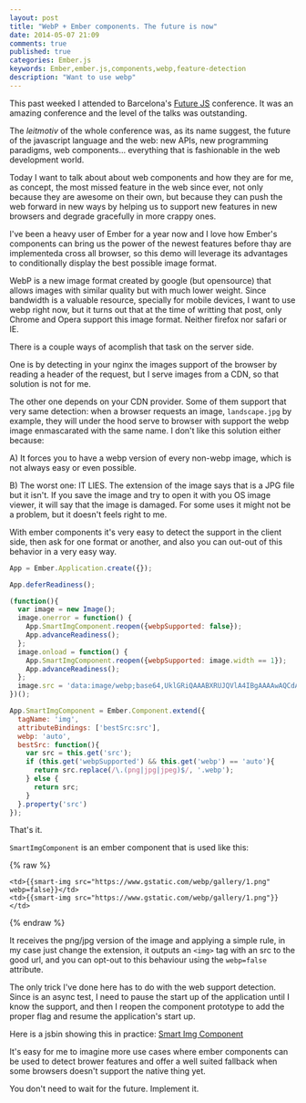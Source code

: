 ```yaml
---
layout: post
title: "WebP + Ember components. The future is now"
date: 2014-05-07 21:09
comments: true
published: true
categories: Ember.js
keywords: Ember,ember.js,components,webp,feature-detection
description: "Want to use webp"
---
```

This past weeked I attended to Barcelona's [Future JS](http://futurejs.org/) conference. It was an amazing conference and
the level of the talks was outstanding.

The _leitmotiv_ of the whole conference was, as its name suggest, the future of the javascript language
and the web: new APIs, new programming paradigms, web components... everything that is fashionable in the
web development world.

Today I want to talk about about web components and how they are for me, as concept, the most missed feature
in the web since ever, not only because they are awesome on their own, but because they can push the web
forward in new ways by helping us to support new features in new browsers and degrade gracefully in more crappy
ones.

I've been a heavy user of Ember for a year now and I love how Ember's components can bring us the power of
the newest features before thay are implementeda cross all browser, so this demo will leverage
its advantages to conditionally display the best possible image format.

WebP is a new image format created by google (but opensource) that allows images with similar quality but with
much lower weight. Since bandwidth is a valuable resource, specially for mobile devices, I want to use
webp right now, but it turns out that at the time of writting that post, only Chrome and Opera support
this image format. Neither firefox nor safari or IE.

There is a couple ways of acomplish that task on the server side.

One is by detecting in your nginx the images support of the browser by reading a header of the request,
but I serve images from a CDN, so that solution is not for me.

The other one depends on your CDN provider. Some of them support that very same detection: when a
browser requests an image, `landscape.jpg` by example, they will under the hood serve
to browser with support the webp image enmascarated with the same name.
I don't like this solution either because:

A) It forces you to have a webp version of every non-webp image, which is not always easy or even possible.

B) The worst one: IT LIES. The extension of the image says that is a JPG file but it isn't. If you save the image and
try to open it with you OS image viewer, it will say that the image is damaged. For some uses it might not be
a problem, but it doesn't feels right to me.

With ember components it's very easy to detect the support in the client side, then ask for one format
or another, and also you can out-out of this behavior in a very easy way.

```js
App = Ember.Application.create({});

App.deferReadiness();

(function(){
  var image = new Image();
  image.onerror = function() {
    App.SmartImgComponent.reopen({webpSupported: false});
    App.advanceReadiness();
  };
  image.onload = function() {
    App.SmartImgComponent.reopen({webpSupported: image.width == 1});
    App.advanceReadiness();
  };
  image.src = 'data:image/webp;base64,UklGRiQAAABXRUJQVlA4IBgAAAAwAQCdASoBAAEAAwA0JaQAA3AA/vuUAAA=';
})();

App.SmartImgComponent = Ember.Component.extend({
  tagName: 'img',
  attributeBindings: ['bestSrc:src'],
  webp: 'auto',
  bestSrc: function(){
    var src = this.get('src');
    if (this.get('webpSupported') && this.get('webp') == 'auto'){
      return src.replace(/\.(png|jpg|jpeg)$/, '.webp');
    } else {
      return src;
    }
  }.property('src')
});
```

That's it.

`SmartImgComponent` is an ember component that is used like this:

{% raw %}
```
<td>{{smart-img src="https://www.gstatic.com/webp/gallery/1.png" webp=false}}</td>
<td>{{smart-img src="https://www.gstatic.com/webp/gallery/1.png"}}</td>
```
{% endraw %}

It receives the png/jpg version of the image and applying a simple rule, in my case just change the extension,
it outputs an `<img>` tag with an src to the good url, and you can opt-out to this behaviour using
the `webp=false` attribute.

The only trick I've done here has to do with the web support detection. Since is an async test, I need to
pause the start up of the application until I know the support, and then I reopen the component prototype
to add the proper flag and resume the application's start up.

Here is a jsbin showing this in practice: [Smart Img Component](http://jsbin.com/ucanam/4910/edit)

It's easy for me to imagine more use cases where ember components can be used to detect brower features and
offer a well suited fallback when some browsers doesn't support the native thing yet.

You don't need to wait for the future. Implement it.
